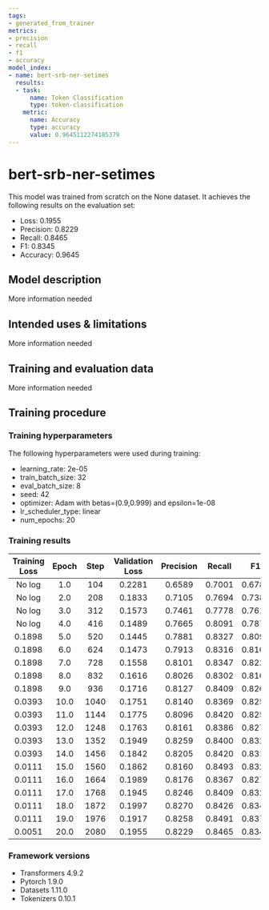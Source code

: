 ```yaml
---
tags:
- generated_from_trainer
metrics:
- precision
- recall
- f1
- accuracy
model_index:
- name: bert-srb-ner-setimes
  results:
  - task:
      name: Token Classification
      type: token-classification
    metric:
      name: Accuracy
      type: accuracy
      value: 0.9645112274185379
---
```


<!-- This model card has been generated automatically according to the information the Trainer had access to. You
should probably proofread and complete it, then remove this comment. -->

# bert-srb-ner-setimes

This model was trained from scratch on the None dataset.
It achieves the following results on the evaluation set:
- Loss: 0.1955
- Precision: 0.8229
- Recall: 0.8465
- F1: 0.8345
- Accuracy: 0.9645

## Model description

More information needed

## Intended uses & limitations

More information needed

## Training and evaluation data

More information needed

## Training procedure

### Training hyperparameters

The following hyperparameters were used during training:
- learning_rate: 2e-05
- train_batch_size: 32
- eval_batch_size: 8
- seed: 42
- optimizer: Adam with betas=(0.9,0.999) and epsilon=1e-08
- lr_scheduler_type: linear
- num_epochs: 20

### Training results

| Training Loss | Epoch | Step | Validation Loss | Precision | Recall | F1     | Accuracy |
|:-------------:|:-----:|:----:|:---------------:|:---------:|:------:|:------:|:--------:|
| No log        | 1.0   | 104  | 0.2281          | 0.6589    | 0.7001 | 0.6789 | 0.9350   |
| No log        | 2.0   | 208  | 0.1833          | 0.7105    | 0.7694 | 0.7388 | 0.9470   |
| No log        | 3.0   | 312  | 0.1573          | 0.7461    | 0.7778 | 0.7616 | 0.9525   |
| No log        | 4.0   | 416  | 0.1489          | 0.7665    | 0.8091 | 0.7872 | 0.9557   |
| 0.1898        | 5.0   | 520  | 0.1445          | 0.7881    | 0.8327 | 0.8098 | 0.9587   |
| 0.1898        | 6.0   | 624  | 0.1473          | 0.7913    | 0.8316 | 0.8109 | 0.9601   |
| 0.1898        | 7.0   | 728  | 0.1558          | 0.8101    | 0.8347 | 0.8222 | 0.9620   |
| 0.1898        | 8.0   | 832  | 0.1616          | 0.8026    | 0.8302 | 0.8162 | 0.9612   |
| 0.1898        | 9.0   | 936  | 0.1716          | 0.8127    | 0.8409 | 0.8266 | 0.9631   |
| 0.0393        | 10.0  | 1040 | 0.1751          | 0.8140    | 0.8369 | 0.8253 | 0.9628   |
| 0.0393        | 11.0  | 1144 | 0.1775          | 0.8096    | 0.8420 | 0.8255 | 0.9626   |
| 0.0393        | 12.0  | 1248 | 0.1763          | 0.8161    | 0.8386 | 0.8272 | 0.9636   |
| 0.0393        | 13.0  | 1352 | 0.1949          | 0.8259    | 0.8400 | 0.8329 | 0.9634   |
| 0.0393        | 14.0  | 1456 | 0.1842          | 0.8205    | 0.8420 | 0.8311 | 0.9642   |
| 0.0111        | 15.0  | 1560 | 0.1862          | 0.8160    | 0.8493 | 0.8323 | 0.9646   |
| 0.0111        | 16.0  | 1664 | 0.1989          | 0.8176    | 0.8367 | 0.8270 | 0.9627   |
| 0.0111        | 17.0  | 1768 | 0.1945          | 0.8246    | 0.8409 | 0.8327 | 0.9638   |
| 0.0111        | 18.0  | 1872 | 0.1997          | 0.8270    | 0.8426 | 0.8347 | 0.9634   |
| 0.0111        | 19.0  | 1976 | 0.1917          | 0.8258    | 0.8491 | 0.8373 | 0.9651   |
| 0.0051        | 20.0  | 2080 | 0.1955          | 0.8229    | 0.8465 | 0.8345 | 0.9645   |


### Framework versions

- Transformers 4.9.2
- Pytorch 1.9.0
- Datasets 1.11.0
- Tokenizers 0.10.1
